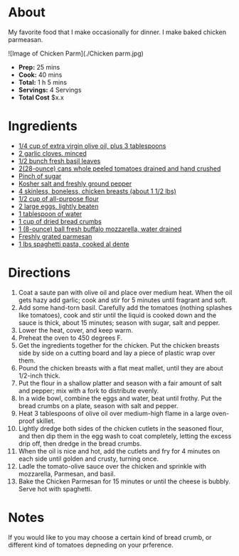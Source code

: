 # About

My favorite food that I make occasionally for dinner. I make baked chicken parmeasan.

![Image of Chicken Parm](./Chicken parm.jpg)
- **Prep:** 25 mins
- **Cook:** 40 mins
- **Total:** 1 h 5 mins
- **Servings:** 4 Servings
- **Total Cost** $x.x

# Ingredients

- [1/4 cup of extra virgin olive oil, plus 3 tablespoons]()
- [2 garlic cloves. minced]()
- [1/2 bunch fresh basil leaves]()
- [2(28-ounce) cans whole peeled tomatoes drained and hand crushed]()
- [Pinch of sugar]()
- [Kosher salt and freshly ground pepper]()
- [4 skinless, boneless, chicken breasts (about 1 1/2 lbs)]() 
- [1/2 cup of all-purpose flour](https://www.walmart.com/ip/2-Pack-Wheat-Montana-Premium-All-Purpose-Flour-10-lb/322300173?wmlspartner=wlpa&selectedSellerId=0&adid=22222222227240855279&wl0=&wl1=g&wl2=c&wl3=286592889726&wl4=pla-484923652759&wl5=9002030&wl6=&wl7=&wl8=&wl9=pla&wl10=8175035&wl11=online&wl12=322300173&veh=sem&gclid=EAIaIQobChMI85C7ypjx5AIVkJ6fCh1VbQnREAkYASABEgLcNPD_BwE)
- [2 large eggs, lightly beaten]()
- [1 tablespoon of water]()
- [1 cup of dried bread crumbs]()
- [1 (8-ounce) ball fresh buffalo mozzarella, water drained]()
- [Freshly grated parmesan]()
- [1 lbs spaghetti pasta, cooked al dente]()

# Directions
1. Coat a saute pan with olive oil and place over medium heat. When the oil gets hazy add garlic; cook and stir for 5 minutes until fragrant and soft.
2. Add some hand-torn basil. Carefully add the tomatoes (nothing splashes like tomatoes), cook and stir until the liquid is cooked down and the sauce is thick, about 15 minutes; season with sugar, salt and pepper.
3. Lower the heat, cover, and keep warm.
4. Preheat the oven to 450 degrees F.
5. Get the ingredients together for the chicken. Put the chicken breasts side by side on a cutting board and lay a piece of plastic wrap over them. 
6. Pound the chicken breasts with a flat meat mallet, until they are about 1/2-inch thick.
7. Put the flour in a shallow platter and season with a fair amount of salt and pepper; mix with a fork to distribute evenly.
8. In a wide bowl, combine the eggs and water, beat until frothy. Put the bread crumbs on a plate, season with salt and pepper.
9. Heat 3 tablespoons of olive oil over medium-high flame in a large oven-proof skillet.
10. Lightly dredge both sides of the chicken cutlets in the seasoned flour, and then dip them in the egg wash to coat completely, letting the excess drip off, then dredge in the bread crumbs.
11. When the oil is nice and hot, add the cutlets and fry for 4 minutes on each side until golden and crusty, turning once.
12. Ladle the tomato-olive sauce over the chicken and sprinkle with mozzarella, Parmesan, and basil. 
13. Bake the Chicken Parmesan for 15 minutes or until the cheese is bubbly. Serve hot with spaghetti.

# Notes
If you would like to you may choose a certain kind of bread crumb, or different kind of tomatoes depneding on your prference.